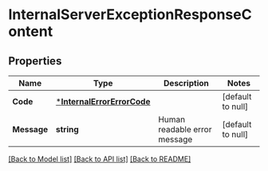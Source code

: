 # InternalServerExceptionResponseContent

## Properties
Name | Type | Description | Notes
------------ | ------------- | ------------- | -------------
**Code** | [***InternalErrorErrorCode**](InternalErrorErrorCode.md) |  | [default to null]
**Message** | **string** | Human readable error message | [default to null]

[[Back to Model list]](../README.md#documentation-for-models) [[Back to API list]](../README.md#documentation-for-api-endpoints) [[Back to README]](../README.md)

